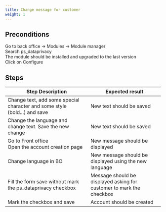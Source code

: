 ```yaml
---
title: Change message for customer
weight: 1
---
```


## Preconditions

Go to back office -> Modules -> Module manager\
Search ps_dataprivacy\
The module should be installed and upgraded to the last version\
Click on Configure
## Steps
| Step Description | Expected result |
| ----- | ----- |
| Change text, add some special character and some style (bold...) and save | New text should be saved |
| Change the language and change text. Save the new change | New text should be saved |
| Go to Front office <br>Open the account creation page | New message should be displayed |
| Change language in BO | New message should be displayed using the new language |
| Fill the form save without mark the ps_dataprivacy checkbox | Message should be displayed asking for customer to mark the checkbox |
| Mark the checkbox and save | Account should be created |
